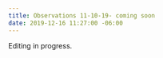 ```yaml
---
title: Observations 11-10-19- coming soon
date: 2019-12-16 11:27:00 -06:00
---
```


Editing in progress.